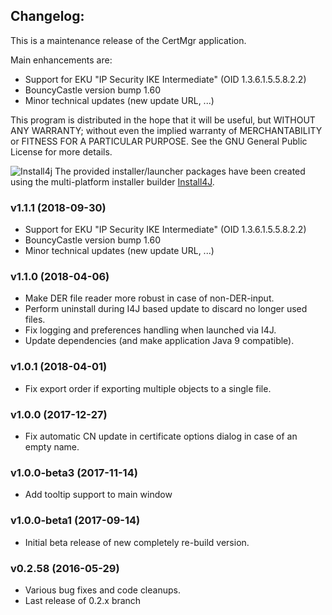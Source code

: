 ## Changelog:
This is a maintenance release of the CertMgr application.

Main enhancements are:
* Support for EKU "IP Security IKE Intermediate" (OID 1.3.6.1.5.5.8.2.2) 
* BouncyCastle version bump 1.60
* Minor technical updates (new update URL, ...)

This program is distributed in the hope that it will be useful,
but WITHOUT ANY WARRANTY; without even the implied warranty of
MERCHANTABILITY or FITNESS FOR A PARTICULAR PURPOSE.  See the
GNU General Public License for more details.

![Install4j](http://certmgr.carne.de/install4j_small.png) The provided installer/launcher packages have been created using the multi-platform installer builder [Install4J](https://www.ej-technologies.com/products/install4j/overview.html).

### v1.1.1 (2018-09-30)
* Support for EKU "IP Security IKE Intermediate" (OID 1.3.6.1.5.5.8.2.2) 
* BouncyCastle version bump 1.60
* Minor technical updates (new update URL, ...)

### v1.1.0 (2018-04-06)
* Make DER file reader more robust in case of non-DER-input.
* Perform uninstall during I4J based update to discard no longer used files.
* Fix logging and preferences handling when launched via I4J.
* Update dependencies (and make application Java 9 compatible).

### v1.0.1 (2018-04-01)
* Fix export order if exporting multiple objects to a single file.

### v1.0.0 (2017-12-27)
* Fix automatic CN update in certificate options dialog in case of an empty name.

### v1.0.0-beta3 (2017-11-14)
* Add tooltip support to main window

### v1.0.0-beta1 (2017-09-14)
* Initial beta release of new completely re-build version.

### v0.2.58 (2016-05-29)
* Various bug fixes and code cleanups.
* Last release of 0.2.x branch
